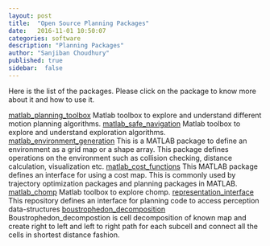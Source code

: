 ```yaml
---
layout: post
title:  "Open Source Planning Packages"
date:   2016-11-01 10:50:07
categories: software
description: "Planning Packages"
author: "Sanjiban Choudhury"
published: true
sidebar:  false
---
```


Here is the list of the packages. Please click on the package to know more about it and how to use it. 

<a href="https://bitbucket.org/castacks/matlab_planning_toolbox/src">matlab_planning_toolbox</a> Matlab toolbox to explore and understand different motion planning algorithms. <a href="https://bitbucket.org/kostas-alexis/matlab_safe_navigation">matlab_safe_navigation</a> Matlab toolbox to explore and understand exploration algorithms. <a href="https://bitbucket.org/castacks/matlab_environment_generation">matlab_environment_generation</a> This is a MATLAB package to define an environment as a grid map or a shape array. This package defines operations on the environment such as collision checking, distance calculation, visualization etc. <a href="https://bitbucket.org/castacks/matlab_cost_functions">matlab_cost_functions</a> This MATLAB package defines an interface for using a cost map. This is commonly used by trajectory optimization packages and planning packages in MATLAB. <a href="https://bitbucket.org/castacks/matlab_chomp">matlab_chomp</a> Matlab toolbox to explore chomp. <a href="https://bitbucket.org/castacks/representation_interface">representation_interface</a> This repository defines an interface for planning code to access perception data-structures <a href="https://bitbucket.org/castacks/boustrophedon_decomposition">boustrophedon_decomposition</a> Boustrophedon_decompostion is cell decomposition of known map and create right to left and left to right path for each subcell and connect all the cells in shortest distance fashion.